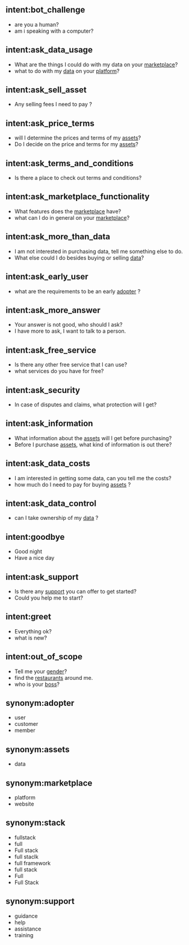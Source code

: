 ## intent:bot_challenge
- are you a human?
- am i speaking with a computer?

## intent:ask_data_usage
- What are the things I could do with my data on your [marketplace](place)?
- what to do with my [data](property) on your [platform](place)?

## intent:ask_sell_asset
- Any selling fees I need to pay ?

## intent:ask_price_terms
- will I determine the prices and terms of my [assets](property)?
- Do I decide on the price and terms for my [assets](property)?

## intent:ask_terms_and_conditions
- Is there a place to check out terms and conditions?

## intent:ask_marketplace_functionality
- What features does the [marketplace](place) have?
- what can I do in general on your [marketplace](place)?

## intent:ask_more_than_data
- I am not interested in purchasing data, tell me something else to do.
- What else could I do besides buying or selling [data](property)?

## intent:ask_early_user
- what are the requirements to be an early [adopter](customer) ?

## intent:ask_more_answer
- Your answer is not good, who should I ask?
- I have more to ask, I want to talk to a person.

## intent:ask_free_service
- Is there any other free service that I can use?
- what services do you have for free?

## intent:ask_security
- In case of disputes and claims, what protection will I get?

## intent:ask_information
- What information about the [assets](property) will I get before purchasing?
- Before I purchase [assets](property), what kind of information is out there?

## intent:ask_data_costs
- I am interested in getting some data, can you tell me the costs?
- how much do I need to pay for buying [assets](property) ?

## intent:ask_data_control
- can I take ownership of my [data](property) ?

## intent:goodbye
- Good night
- Have a nice day

## intent:ask_support
- Is there any [support](support_topio) you can offer to get started?
- Could you help me to start?

## intent:greet
- Everything ok?
- what is new?

## intent:out_of_scope
- Tell me your [gender](information)?
- find the [restaurants](service) around me.
- who is your [boss](relation)?

## synonym:adopter
- user
- customer
- member

## synonym:assets
- data

## synonym:marketplace
- platform
- website

## synonym:stack
- fullstack
- full
- Full stack
- full staclk
- full framework
- full stack
- Full
- Full Stack

## synonym:support
- guidance
- help
- assistance
- training
